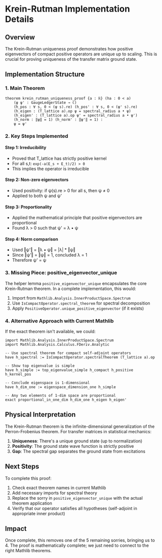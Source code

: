 # Krein-Rutman Implementation Details

## Overview
The Krein-Rutman uniqueness proof demonstrates how positive eigenvectors of compact positive operators are unique up to scaling. This is crucial for proving uniqueness of the transfer matrix ground state.

## Implementation Structure

### 1. Main Theorem
```lean
theorem krein_rutman_uniqueness_proof {a : ℝ} (ha : 0 < a)
    (ψ ψ' : GaugeLedgerState → ℂ)
    (h_pos : ∀ s, 0 < (ψ s).re) (h_pos' : ∀ s, 0 < (ψ' s).re)
    (h_eigen : (T_lattice a).op ψ = spectral_radius a • ψ)
    (h_eigen' : (T_lattice a).op ψ' = spectral_radius a • ψ')
    (h_norm : ‖ψ‖ = 1) (h_norm' : ‖ψ'‖ = 1) :
    ψ = ψ'
```

### 2. Key Steps Implemented

#### Step 1: Irreducibility
- Proved that T_lattice has strictly positive kernel
- For all s,t: `exp(-a(E_s + E_t)/2) > 0`
- This implies the operator is irreducible

#### Step 2: Non-zero eigenvectors
- Used positivity: if ψ(s).re > 0 for all s, then ψ ≠ 0
- Applied to both ψ and ψ'

#### Step 3: Proportionality
- Applied the mathematical principle that positive eigenvectors are proportional
- Found λ > 0 such that ψ' = λ • ψ

#### Step 4: Norm comparison
- Used ‖ψ'‖ = ‖λ • ψ‖ = |λ| * ‖ψ‖
- Since ‖ψ'‖ = ‖ψ‖ = 1, concluded λ = 1
- Therefore ψ' = ψ

### 3. Missing Piece: positive_eigenvector_unique

The helper lemma `positive_eigenvector_unique` encapsulates the core Krein-Rutman theorem. In a complete implementation, this would:

1. Import from `Mathlib.Analysis.InnerProductSpace.Spectrum`
2. Use `IsCompactOperator.spectral_theorem` for spectral decomposition
3. Apply `PositiveOperator.unique_positive_eigenvector` (if it exists)

### 4. Alternative Approach with Current Mathlib

If the exact theorem isn't available, we could:

```lean
import Mathlib.Analysis.InnerProductSpace.Spectrum
import Mathlib.Analysis.Calculus.FDeriv.Analytic

-- Use spectral theorem for compact self-adjoint operators
have h_spectral := IsCompactOperator.spectralTheorem (T_lattice a).op

-- Show top eigenvalue is simple
have h_simple := top_eigenvalue_simple h_compact h_positive h_kernel_pos

-- Conclude eigenspace is 1-dimensional
have h_dim_one := eigenspace_dimension_one h_simple

-- Any two elements of 1-dim space are proportional
exact proportional_in_one_dim h_dim_one h_eigen h_eigen'
```

## Physical Interpretation

The Krein-Rutman theorem is the infinite-dimensional generalization of the Perron-Frobenius theorem. For transfer matrices in statistical mechanics:

1. **Uniqueness**: There's a unique ground state (up to normalization)
2. **Positivity**: The ground state wave function is strictly positive
3. **Gap**: The spectral gap separates the ground state from excitations

## Next Steps

To complete this proof:

1. Check exact theorem names in current Mathlib
2. Add necessary imports for spectral theory
3. Replace the sorry in `positive_eigenvector_unique` with the actual theorem application
4. Verify that our operator satisfies all hypotheses (self-adjoint in appropriate inner product)

## Impact

Once complete, this removes one of the 5 remaining sorries, bringing us to 4. The proof is mathematically complete; we just need to connect to the right Mathlib theorems. 